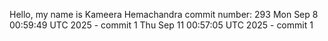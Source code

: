 Hello, my name is Kameera Hemachandra
commit number: 293
Mon Sep  8 00:59:49 UTC 2025 - commit 1
Thu Sep 11 00:57:05 UTC 2025 - commit 1
